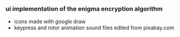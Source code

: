 ### ui implementation of the enigma encryption algorithm

* icons made with google draw
* keypress and rotor animation sound files edited from pixabay.com
